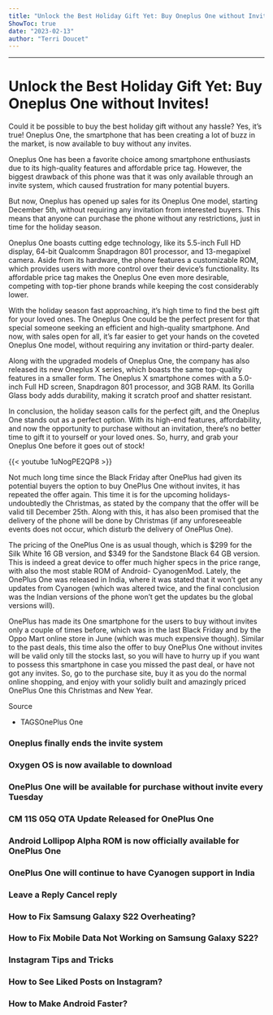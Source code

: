 ```yaml
---
title: "Unlock the Best Holiday Gift Yet: Buy Oneplus One without Invites!"
ShowToc: true 
date: "2023-02-13"
author: "Terri Doucet"
---
```

*****
# Unlock the Best Holiday Gift Yet: Buy Oneplus One without Invites!

Could it be possible to buy the best holiday gift without any hassle? Yes, it’s true! Oneplus One, the smartphone that has been creating a lot of buzz in the market, is now available to buy without any invites. 

Oneplus One has been a favorite choice among smartphone enthusiasts due to its high-quality features and affordable price tag. However, the biggest drawback of this phone was that it was only available through an invite system, which caused frustration for many potential buyers. 

But now, Oneplus has opened up sales for its Oneplus One model, starting December 5th, without requiring any invitation from interested buyers. This means that anyone can purchase the phone without any restrictions, just in time for the holiday season.

Oneplus One boasts cutting edge technology, like its 5.5-inch Full HD display, 64-bit Qualcomm Snapdragon 801 processor, and 13-megapixel camera. Aside from its hardware, the phone features a customizable ROM, which provides users with more control over their device’s functionality. Its affordable price tag makes the Oneplus One even more desirable, competing with top-tier phone brands while keeping the cost considerably lower.

With the holiday season fast approaching, it’s high time to find the best gift for your loved ones. The Oneplus One could be the perfect present for that special someone seeking an efficient and high-quality smartphone. And now, with sales open for all, it’s far easier to get your hands on the coveted Oneplus One model, without requiring any invitation or third-party dealer.

Along with the upgraded models of Oneplus One, the company has also released its new Oneplus X series, which boasts the same top-quality features in a smaller form. The Oneplus X smartphone comes with a 5.0-inch Full HD screen, Snapdragon 801 processor, and 3GB RAM. Its Gorilla Glass body adds durability, making it scratch proof and shatter resistant.

In conclusion, the holiday season calls for the perfect gift, and the Oneplus One stands out as a perfect option. With its high-end features, affordability, and now the opportunity to purchase without an invitation, there’s no better time to gift it to yourself or your loved ones. So, hurry, and grab your Oneplus One before it goes out of stock!

{{< youtube 1uNogPE2QP8 >}} 



Not much long time since the Black Friday after OnePlus had given its potential buyers the option to buy OnePlus One without invites, it has repeated the offer again. This time it is for the upcoming holidays- undoubtedly the Christmas, as stated by the company that the offer will be valid till December 25th. Along with this, it has also been promised that the delivery of the phone will be done by Christmas (if any unforeseeable events does not occur, which disturb the delivery of OnePlus One). 
 
The pricing of the OnePlus One is as usual though, which is $299 for the Silk White 16 GB version, and $349 for the Sandstone Black 64 GB version. This is indeed a great device to offer much higher specs in the price range, with also the most stable ROM of Android- CyanogenMod. Lately, the OnePlus One was released in India, where it was stated that it won’t get any updates from Cyanogen (which was altered twice, and the final conclusion was the Indian versions of the phone won’t get the updates bu the global versions will).
 
OnePlus has made its One smartphone for the users to buy without invites only a couple of times before, which was in the last Black Friday and by the Oppo Mart online store in June (which was much expensive though). Similar to the past deals, this time also the offer to buy OnePlus One without invites will be valid only till the stocks last, so you will have to hurry up if you want to possess this smartphone in case you missed the past deal, or have not got any invites. So, go to the purchase site, buy it as you do the normal online shopping, and enjoy with your solidly built and amazingly priced OnePlus One this Christmas and New Year.
 
Source
 
- TAGSOnePlus One

 
### Oneplus finally ends the invite system
 
### Oxygen OS is now available to download
 
### OnePlus One will be available for purchase without invite every Tuesday
 
### CM 11S 05Q OTA Update Released for OnePlus One
 
### Android Lollipop Alpha ROM is now officially available for OnePlus One
 
### OnePlus One will continue to have Cyanogen support in India
 
### Leave a Reply Cancel reply

 
### How to Fix Samsung Galaxy S22 Overheating?
 
### How to Fix Mobile Data Not Working on Samsung Galaxy S22?
 
### Instagram Tips and Tricks
 
### How to See Liked Posts on Instagram?
 
### How to Make Android Faster?




